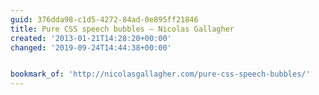 ```yaml
---
guid: 376dda98-c1d5-4272-84ad-0e895ff21846
title: Pure CSS speech bubbles – Nicolas Gallagher
created: '2013-01-21T14:28:20+00:00'
changed: '2019-09-24T14:44:38+00:00'


bookmark_of: 'http://nicolasgallagher.com/pure-css-speech-bubbles/'
---
```




